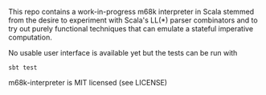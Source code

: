 This repo contains a work-in-progress m68k interpreter in Scala stemmed from
the desire to experiment with Scala's LL(*) parser combinators and to try out
purely functional techniques that can emulate a stateful imperative computation.

No usable user interface is available yet but the tests can be run with
    
    sbt test

m68k-interpreter is MIT licensed (see LICENSE)
